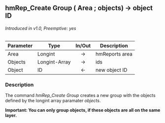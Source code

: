 ## hmRep_Create Group ( Area ; objects) → object ID
###### Introduced in v1.0, Preemptive: yes

|Parameter|Type|In/Out|Description
|---|---|:---:|---
|Area|Longint|→|hmReports area
|Objects|Longint-Array|→|ids
|Object|ID|←|new object ID

### Description
The command *hmRep_Create Group* creates a new group with the objects defined by the longint array paramater *objects*.

**Important: You can only group objects, if these objects are all on the same layer.**
